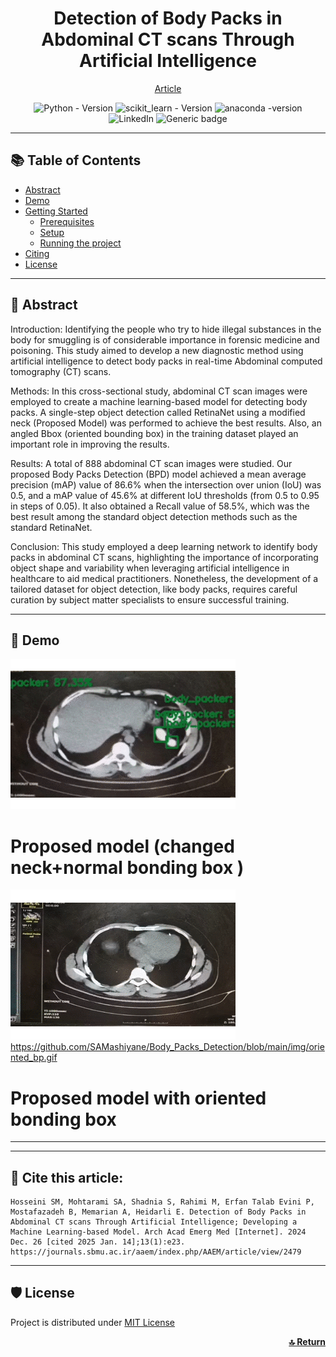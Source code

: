 <div align="center">
<h1 align="center"><strong> Detection of Body Packs in Abdominal CT scans Through Artificial Intelligence</strong></h1> 
 
[Article](https://journals.sbmu.ac.ir/aaem/index.php/AAEM/article/view/2479)

 ![Python - Version]( https://img.shields.io/badge/Python-3.9+-FFD43B?style=for-the-badge&logo=python&logoColor=blue)
 ![scikit_learn - Version](https://img.shields.io/badge/scikit_learn-1.4+-F7931E?style=for-the-badge&logo=scikit-learn&logoColor=white)
 ![anaconda -version](https://img.shields.io/badge/conda-4.x-342B029.svg?&style=for-the-badge&logo=anaconda&logoColor=white)
 ![LinkedIn](https://img.shields.io/badge/LinkedIn-0077B5?style=for-the-badge&logo=linkedin&logoColor=white)
 ![Generic badge](https://img.shields.io/badge/License-MIT-<COLOR>.svg?style=for-the-badge)
 
 
</div>

----

## 📚 Table of Contents
- [Abstract](#Abstract)
- [Demo](#demo)
- [Getting Started](#getting-started)
  - [Prerequisites](#prerequisites)
  - [Setup ](#setup)
  - [Running the project ](#running-the-project)
- [Citing](#citing)
- [License](#license)

---- 

## 📌 Abstract <a name="Abstract"></a>
Introduction: Identifying the people who try to hide illegal substances in the body for smuggling is of considerable importance in forensic medicine and poisoning. This study aimed to develop a new diagnostic method using artificial intelligence to detect body packs in real-time Abdominal computed tomography (CT) scans.

Methods: In this cross-sectional study, abdominal CT scan images were employed to create a machine learning-based model for detecting body packs. A single-step object detection called RetinaNet using a modified neck (Proposed Model) was performed to achieve the best results. Also, an angled Bbox (oriented bounding box) in the training dataset played an important role in improving the results.

Results: A total of 888 abdominal CT scan images were studied. Our proposed Body Packs Detection (BPD) model achieved a mean average precision (mAP) value of 86.6% when the intersection over union (IoU) was 0.5, and a mAP value of 45.6% at different IoU thresholds (from 0.5 to 0.95 in steps of 0.05). It also obtained a Recall value of 58.5%, which was the best result among the standard object detection methods such as the standard RetinaNet.

Conclusion: This study employed a deep learning network to identify body packs in abdominal CT scans, highlighting the importance of incorporating object shape and variability when leveraging artificial intelligence in healthcare to aid medical practitioners. Nonetheless, the development of a tailored dataset for object detection, like body packs, requires careful curation by subject matter specialists to ensure successful training.

----

## 💫 Demo <a name="demo"></a>

![](https://github.com/SAMashiyane/Body_Packs_Detection/blob/main/img/bp.gif)

# Proposed model (changed neck+normal bonding box )

![](https://github.com/SAMashiyane/Body_Packs_Detection/blob/main/img/oriented_bp.gif)
https://github.com/SAMashiyane/Body_Packs_Detection/blob/main/img/oriented_bp.gif

# Proposed model with oriented bonding box
----

----
## 📝 Cite this article: <a name="citing"></a>
```
Hosseini SM, Mohtarami SA, Shadnia S, Rahimi M, Erfan Talab Evini P, Mostafazadeh B, Memarian A, Heidarli E. Detection of Body Packs in Abdominal CT scans Through Artificial Intelligence; Developing a Machine Learning-based Model. Arch Acad Emerg Med [Internet]. 2024 Dec. 26 [cited 2025 Jan. 14];13(1):e23.  https://journals.sbmu.ac.ir/aaem/index.php/AAEM/article/view/2479
```
----

## 🛡️ License <a name="license"></a>
Project is distributed under [MIT License](https://github.com/SAMashiyane/Body_Packs_Detection/edit/main/LICENSE)

<p align="right">
 <a href="#top"><b>🔝 Return </b></a>
</p>

